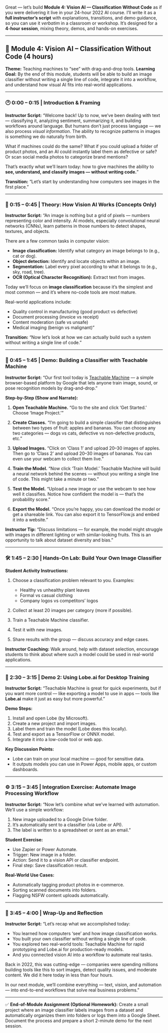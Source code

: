 Great — let’s build **Module 4: Vision AI — Classification Without Code** as if you were delivering it live in your 24-hour 2022 AI course. I’ll write it as a **full instructor’s script** with explanations, transitions, and demo guidance, so you can use it *verbatim* in a classroom or workshop. It’s designed for a **4-hour session**, mixing theory, demos, and hands-on exercises.

---

## 📘 Module 4: Vision AI – Classification Without Code (4 hours)

**Theme:** Teaching machines to “see” with drag-and-drop tools.
**Learning Goal:** By the end of this module, students will be able to build an image classifier without writing a single line of code, integrate it into a workflow, and understand how visual AI fits into real-world applications.

---

### 🕐 0:00 – 0:15 | Introduction & Framing

**Instructor Script:**
“Welcome back! Up to now, we’ve been dealing with text — classifying it, analyzing sentiment, summarizing it, and building workflows around language. But humans don’t just process language — we also process *visual information*. The ability to recognize patterns in images is something we do naturally from birth.

What if machines could do the same? What if you could upload a folder of product photos, and an AI could instantly label them as defective or safe? Or scan social media photos to categorize brand mentions?

That’s exactly what we’ll learn today: how to give machines the ability to **see, understand, and classify images — without writing code.**”

**Transition:**
“Let’s start by understanding how computers see images in the first place.”

---

### 🧠 0:15 – 0:45 | Theory: How Vision AI Works (Concepts Only)

**Instructor Script:**
“An image is nothing but a grid of pixels — numbers representing color and intensity. AI models, especially convolutional neural networks (CNNs), learn patterns in those numbers to detect shapes, textures, and objects.

There are a few common tasks in computer vision:

* **Image classification:** Identify what category an image belongs to (e.g., cat or dog).
* **Object detection:** Identify and locate objects within an image.
* **Segmentation:** Label every pixel according to what it belongs to (e.g., sky, road, tree).
* **OCR (Optical Character Recognition):** Extract text from images.

Today we’ll focus on **image classification** because it’s the simplest and most common — and it’s where no-code tools are most mature.

Real-world applications include:

* Quality control in manufacturing (good product vs defective)
* Document processing (invoice vs receipt)
* Content moderation (safe vs unsafe)
* Medical imaging (benign vs malignant)”

**Transition:**
“Now let’s look at how we can actually build such a system without writing a single line of code.”

---

### 🧪 0:45 – 1:45 | Demo: Building a Classifier with Teachable Machine

**Instructor Script:**
“Our first tool today is [Teachable Machine](https://teachablemachine.withgoogle.com/) — a simple browser-based platform by Google that lets anyone train image, sound, or pose recognition models by drag-and-drop.”

**Step-by-Step (Show and Narrate):**

1. **Open Teachable Machine.**
   “Go to the site and click ‘Get Started.’ Choose ‘Image Project.’”

2. **Create Classes.**
   “I’m going to build a simple classifier that distinguishes between two types of fruit: apples and bananas. You can choose any two categories — dogs vs cats, defective vs non-defective products, etc.”

3. **Upload Images.**
   “Click on ‘Class 1’ and upload 20–30 images of apples. Then go to ‘Class 2’ and upload 20–30 images of bananas. You can even use your webcam to collect them live.”

4. **Train the Model.**
   “Now click ‘Train Model.’ Teachable Machine will build a neural network behind the scenes — without you writing a single line of code. This might take a minute or two.”

5. **Test the Model.**
   “Upload a new image or use the webcam to see how well it classifies. Notice how confident the model is — that’s the probability score.”

6. **Export the Model.**
   “Once you’re happy, you can download the model or get a shareable link. You can also export it to TensorFlow.js and embed it into a website.”

**Instructor Tip:**
“Discuss limitations — for example, the model might struggle with images in different lighting or with similar-looking fruits. This is an opportunity to talk about dataset diversity and bias.”

---

### 🛠️ 1:45 – 2:30 | Hands-On Lab: Build Your Own Image Classifier

**Student Activity Instructions:**

1. Choose a classification problem relevant to you. Examples:

   * Healthy vs unhealthy plant leaves
   * Formal vs casual clothing
   * Company logos vs competitors’ logos
2. Collect at least 20 images per category (more if possible).
3. Train a Teachable Machine classifier.
4. Test it with new images.
5. Share results with the group — discuss accuracy and edge cases.

**Instructor Coaching:**
Walk around, help with dataset selection, encourage students to think about where such a model could be used in real-world applications.

---

### 🧰 2:30 – 3:15 | Demo 2: Using Lobe.ai for Desktop Training

**Instructor Script:**
“Teachable Machine is great for quick experiments, but if you want more control — like exporting a model to use in apps — tools like **Lobe.ai** make it just as easy but more powerful.”

**Demo Steps:**

1. Install and open Lobe (by Microsoft).
2. Create a new project and import images.
3. Label them and train the model (Lobe does this locally).
4. Test and export as a TensorFlow or ONNX model.
5. Integrate it into a low-code tool or web app.

**Key Discussion Points:**

* Lobe can train on your local machine — good for sensitive data.
* It outputs models you can use in Power Apps, mobile apps, or custom dashboards.

---

### ⚙️ 3:15 – 3:45 | Integration Exercise: Automate Image Processing Workflow

**Instructor Script:**
“Now let’s combine what we’ve learned with automation. We’ll use a simple workflow:

1. New image uploaded to a Google Drive folder.
2. It’s automatically sent to a classifier (via Lobe or API).
3. The label is written to a spreadsheet or sent as an email.”

**Student Exercise:**

* Use Zapier or Power Automate.
* Trigger: New image in a folder.
* Action: Send it to a vision API or classifier endpoint.
* Final step: Save classification result.

**Real-World Use Cases:**

* Automatically tagging product photos in e-commerce.
* Sorting scanned documents into folders.
* Flagging NSFW content uploads automatically.

---

### 🏁 3:45 – 4:00 | Wrap-Up and Reflection

**Instructor Script:**
“Let’s recap what we accomplished today:

* You learned how computers ‘see’ and how image classification works.
* You built your own classifier without writing a single line of code.
* You explored two real-world tools: Teachable Machine for rapid prototyping and Lobe.ai for production-ready models.
* And you connected vision AI into a workflow to automate real tasks.

Back in 2022, this was cutting-edge — companies were spending millions building tools like this to sort images, detect quality issues, and moderate content. We did it here today in less than four hours.

In our next module, we’ll combine everything — text, vision, and automation — into end-to-end workflows that solve real business problems.”

---

✅ **End-of-Module Assignment (Optional Homework):**
Create a small project where an image classifier labels images from a dataset and automatically organizes them into folders or logs them into a Google Sheet. Document the process and prepare a short 2-minute demo for the next session.